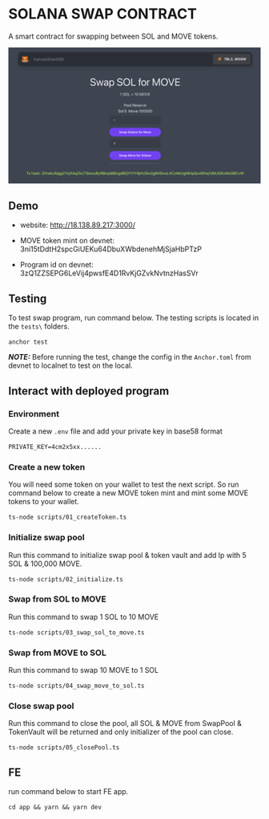 # SOLANA SWAP CONTRACT

A smart contract for swapping between SOL and MOVE tokens.

<p align="center">
  <img  src="./img/web-demo.png">
</p>

## Demo

- website: http://18.138.89.217:3000/

- MOVE token mint on devnet: 3ni15tDdtH2spcGiUEKu64DbuXWbdenehMjSjaHbPTzP

- Program id on devnet: 3zQ1ZZSEPG6LeVij4pwsfE4D1RvKjGZvkNvtnzHasSVr

## Testing

To test swap program, run command below. The testing scripts is located in the `tests\` folders.

```
anchor test
```

**_NOTE:_** Before running the test, change the config in the `Anchor.toml` from devnet to localnet to test on the local.

## Interact with deployed program

### Environment

Create a new `.env` file and add your private key in base58 format

```
PRIVATE_KEY=4cm2x5xx......
```

### Create a new token

You will need some token on your wallet to test the next script. So run command below to create a new MOVE token mint and mint some MOVE tokens to your wallet.

```
ts-node scripts/01_createToken.ts
```

### Initialize swap pool

Run this command to initialize swap pool & token vault and add lp with 5 SOL & 100,000 MOVE.

```
ts-node scripts/02_initialize.ts
```

### Swap from SOL to MOVE

Run this command to swap 1 SOL to 10 MOVE

```
ts-node scripts/03_swap_sol_to_move.ts
```

### Swap from MOVE to SOL

Run this command to swap 10 MOVE to 1 SOL

```
ts-node scripts/04_swap_move_to_sol.ts
```

### Close swap pool

Run this command to close the pool, all SOL & MOVE from SwapPool & TokenVault will be returned and only initializer of the pool can close.

```
ts-node scripts/05_closePool.ts
```

## FE

run command below to start FE app.

```
cd app && yarn && yarn dev
```
